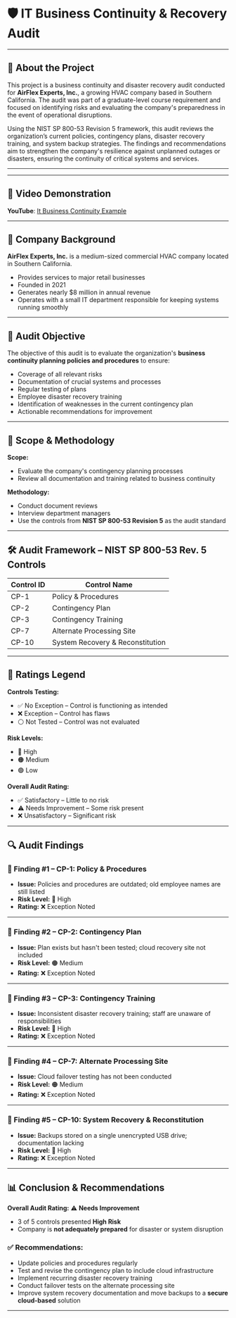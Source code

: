 # 🛡️ IT Business Continuity & Recovery Audit  
---

## 📘 About the Project  
This project is a business continuity and disaster recovery audit conducted for **AirFlex Experts, Inc.**, a growing HVAC company based in Southern California. The audit was part of a graduate-level course requirement and focused on identifying risks and evaluating the company's preparedness in the event of operational disruptions.  

Using the NIST SP 800-53 Revision 5 framework, this audit reviews the organization’s current policies, contingency plans, disaster recovery training, and system backup strategies. The findings and recommendations aim to strengthen the company's resilience against unplanned outages or disasters, ensuring the continuity of critical systems and services.

---
---

## 🎥 Video Demonstration

**YouTube**: [It Business Continuity Example](https://www.youtube.com/watch?v=1FXZQY_0R0g)

---

## 🏢 Company Background  
**AirFlex Experts, Inc.** is a medium-sized commercial HVAC company located in Southern California.  
- Provides services to major retail businesses  
- Founded in 2021  
- Generates nearly $8 million in annual revenue  
- Operates with a small IT department responsible for keeping systems running smoothly  

---

## 🎯 Audit Objective  
The objective of this audit is to evaluate the organization's **business continuity planning policies and procedures** to ensure:  
- Coverage of all relevant risks  
- Documentation of crucial systems and processes  
- Regular testing of plans  
- Employee disaster recovery training  
- Identification of weaknesses in the current contingency plan  
- Actionable recommendations for improvement  

---

## 🧪 Scope & Methodology  
**Scope:**  
- Evaluate the company's contingency planning processes  
- Review all documentation and training related to business continuity  

**Methodology:**  
- Conduct document reviews  
- Interview department managers  
- Use the controls from **NIST SP 800-53 Revision 5** as the audit standard  

---

## 🛠️ Audit Framework – NIST SP 800-53 Rev. 5 Controls  

| Control ID | Control Name                        |
|------------|-------------------------------------|
| CP-1       | Policy & Procedures                 |
| CP-2       | Contingency Plan                    |
| CP-3       | Contingency Training                |
| CP-7       | Alternate Processing Site           |
| CP-10      | System Recovery & Reconstitution    |

---

## 🧾 Ratings Legend  

**Controls Testing:**  
- ✅ No Exception – Control is functioning as intended  
- ❌ Exception – Control has flaws  
- ⚪ Not Tested – Control was not evaluated  

**Risk Levels:**  
- 🔴 High  
- 🟠 Medium  
- 🟢 Low  

**Overall Audit Rating:**  
- ✅ Satisfactory – Little to no risk  
- ⚠️ Needs Improvement – Some risk present  
- ❌ Unsatisfactory – Significant risk  

---

## 🔍 Audit Findings  

### 📌 Finding #1 – CP-1: Policy & Procedures  
- **Issue:** Policies and procedures are outdated; old employee names are still listed  
- **Risk Level:** 🔴 High  
- **Rating:** ❌ Exception Noted  

---

### 📌 Finding #2 – CP-2: Contingency Plan  
- **Issue:** Plan exists but hasn't been tested; cloud recovery site not included  
- **Risk Level:** 🟠 Medium  
- **Rating:** ❌ Exception Noted  

---

### 📌 Finding #3 – CP-3: Contingency Training  
- **Issue:** Inconsistent disaster recovery training; staff are unaware of responsibilities  
- **Risk Level:** 🔴 High  
- **Rating:** ❌ Exception Noted  

---

### 📌 Finding #4 – CP-7: Alternate Processing Site  
- **Issue:** Cloud failover testing has not been conducted  
- **Risk Level:** 🟠 Medium  
- **Rating:** ❌ Exception Noted  

---

### 📌 Finding #5 – CP-10: System Recovery & Reconstitution  
- **Issue:** Backups stored on a single unencrypted USB drive; documentation lacking  
- **Risk Level:** 🔴 High  
- **Rating:** ❌ Exception Noted  

---

## 📊 Conclusion & Recommendations  

**Overall Audit Rating:** ⚠️ **Needs Improvement**  
- 3 of 5 controls presented **High Risk**  
- Company is **not adequately prepared** for disaster or system disruption  

### ✅ Recommendations:
- Update policies and procedures regularly  
- Test and revise the contingency plan to include cloud infrastructure  
- Implement recurring disaster recovery training  
- Conduct failover tests on the alternate processing site  
- Improve system recovery documentation and move backups to a **secure cloud-based** solution

---
